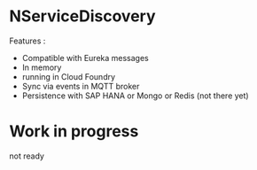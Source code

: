 # NServiceDiscovery

Features :

* Compatible with Eureka messages
* In memory
* running in Cloud Foundry
* Sync via events in MQTT broker
* Persistence with SAP HANA or Mongo or Redis (not there yet)

# Work in progress

not ready
